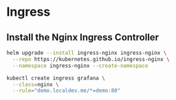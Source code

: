 # Ingress
## Install the Nginx Ingress Controller
```bash
helm upgrade --install ingress-nginx ingress-nginx \
  --repo https://kubernetes.github.io/ingress-nginx \
  --namespace ingress-nginx --create-namespace
```

```bash
kubectl create ingress grafana \
  --class=nginx \
  --rule="demo.localdev.me/*=demo:80"
```

